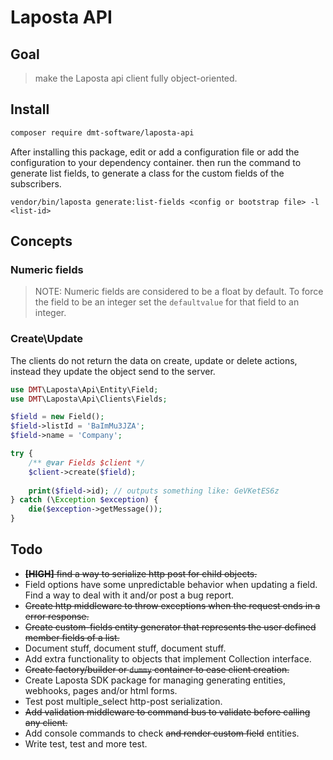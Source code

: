 # Laposta API 

## Goal

> make the Laposta api client fully object-oriented.

## Install

```bash
composer require dmt-software/laposta-api
```

After installing this package, edit or add a configuration file or add the configuration to your dependency container.
then run the command to generate list fields, to generate a class for the custom fields of the subscribers.

```
vendor/bin/laposta generate:list-fields <config or bootstrap file> -l <list-id> 
```


## Concepts

### Numeric fields

> NOTE: Numeric fields are considered to be a float by default.
> To force the field to be an integer set the `defaultvalue` for that field to an integer.

### Create\Update

The clients do not return the data on create, update or delete actions, instead 
they update the object send to the server. 

```php
use DMT\Laposta\Api\Entity\Field;
use DMT\Laposta\Api\Clients\Fields;

$field = new Field();
$field->listId = 'BaImMu3JZA';
$field->name = 'Company';

try {
    /** @var Fields $client */
    $client->create($field);
    
    print($field->id); // outputs something like: GeVKetES6z
} catch (\Exception $exception) {
    die($exception->getMessage());
}
```

## Todo

* ~~__[HIGH]__ find a way to serialize http post for child objects.~~
* Field options have some unpredictable behavior when updating a field.
  Find a way to deal with it and/or post a bug report.
* ~~Create http middleware to throw exceptions when the request ends in a error response.~~
* ~~Create custom-fields entity generator that represents the user defined member fields of a list.~~
* Document stuff, document stuff, document stuff.
* Add extra functionality to objects that implement Collection interface.
* ~~Create factory/builder or `dummy` container to ease client creation.~~ 
* Create Laposta SDK package for managing generating entities, webhooks, pages and/or html forms.
* Test post multiple_select http-post serialization.
* ~~Add validation middleware to command bus to validate before calling any client.~~
* Add console commands to check ~~and render custom field~~ entities.
* Write test, test and more test.

